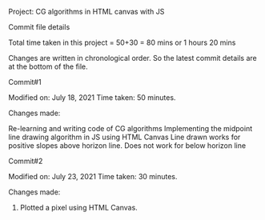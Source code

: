 Project: CG algorithms in HTML canvas with JS

Commit file details

Total time taken in this project = 50+30 = 80 mins or 1 hours 20 mins

Changes are written in chronological order. So the latest commit details are at the bottom of the file.

Commit#1

Modified on: July 18, 2021 Time taken: 50 minutes.

Changes made:

Re-learning and writing code of CG algorithms
Implementing the midpoint line drawing algorithm in JS using HTML Canvas
Line drawn works for positive slopes above horizon line. Does not work for below horizon line

Commit#2

Modified on: July 23, 2021 Time taken: 30 minutes.

Changes made:

1. Plotted a pixel using HTML Canvas.
